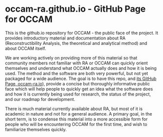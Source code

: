 # occam-ra.github.io - GitHub Page for OCCAM

This is the github.io repository for OCCAM - the public face of the project. It provides introductory material and documentation about RA (Reconstructibility Analysis, the theoretical and analytical method) and about OCCAM itself.

We are working actively on providing more of this material so that community members not familiar with RA or OCCAM can quickly orient themselves and understand what OCCAM actually does and how it is being used. The method and the software are both very powerful, but not yet packaged for a wide audience. The goal is to have this repo, and [its GitHub Page, occam-ra.io](https://occam-ra.io)), provide a concise but thoroughly informative public face which will help people to quickly get an idea what the software does and how it is currently being used for research, the status of the project, and our roadmap for development.

There is much material currently available about RA, but most of it is academic in nature and not for a general audience. A primary goal, in the short term, is to condense this material into a more accessible form for people who will be encountering OCCAM for the first time, and wish to familiarize themselves quickly.
